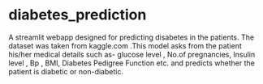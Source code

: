 # diabetes_prediction
A streamlit webapp designed for predicting disabetes in the patients. The dataset was taken from kaggle.com .This model asks from the patient his/her medical details such as- 
glucose level , 
No.of pregnancies, 
Insulin level , 
Bp , 
BMI,
Diabetes Pedigree Function etc. and predicts whether the patient is diabetic or non-diabetic.
